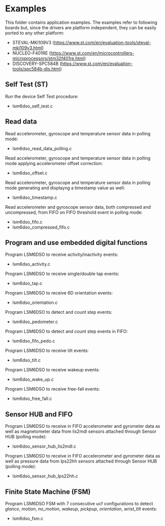 # Examples

This folder contains application examples. The examples refer to following boards but, since the drivers are platform independent, they can be easily ported to any other platform:

- STEVAL-MKI109V3 (https://www.st.com/en/evaluation-tools/steval-mki109v3.html)
- NUCLEO-F401RE (https://www.st.com/en/microcontrollers-microprocessors/stm32f401re.html)
- DISCOVERY-SPC584B (https://www.st.com/en/evaluation-tools/spc584b-dis.html)

## Self Test (ST)

Run the device Self Test procedure:

  - lsm6dso_self_test.c

## Read data

Read accelerometer, gyroscope and temperature sensor data in polling mode:

  - lsm6dso_read_data_polling.c

Read accelerometer, gyroscope and temperature sensor data in polling mode applying accelerometer offset correction:

  - lsm6dso_offset.c

Read accelerometer, gyroscope and temperature sensor data in polling mode generating and displayng a timestamp value as well:

  - lsm6dso_timestamp.c

Read accelerometer and gyroscope sensor data, both compressed and uncompressed, from FIFO on FIFO threshold event in polling mode:

  - lsm6dso_fifo.c
  - lsm6dso_compressed_fifo.c

## Program and use embedded digital functions

Program LSM6DSO to receive activity/inactivity events:

  - lsm6dso_activity.c

Program LSM6DSO to receive single/double tap events:

  - lsm6dso_tap.c

Program LSM6DSO to receive 6D orientation events:

  - lsm6dso_orientation.c

Program LSM6DSO to detect and count step events:

  - lsm6dso_pedometer.c

Program LSM6DSO to detect and count step events in FIFO:

  - lsm6dso_fifo_pedo.c

Program LSM6DSO to receive tilt events:

  - lsm6dso_tilt.c

Program LSM6DSO to receive wakeup events:

  - lsm6dso_wake_up.c

Program LSM6DSO to receive free-fall events:

  - lsm6dso_free_fall.c

## Sensor HUB and FIFO

Program LSM6DSO to receive in FIFO accelerometer and gyrometer data as well as magnetometer data from lis2mdl sensors attached through Sensor HUB (polling mode):

  - lsm6dso_sensor_hub_lis2mdl.c

Program LSM6DSO to receive in FIFO accelerometer and gyrometer data as well as pressure data from lps22hh sensors attached through Sensor HUB (polling mode):

  - lsm6dso_sensor_hub_lps22hh.c

## Finite State Machine (FSM)

Program LSM6DSO FSM with 7 consecutive ucf configurations to detect *glance*, *motion*, *no_motion*, *wakeup*, *pickpup*, *orientation*, *wrist_tilt* events:

  - lsm6dso_fsm.c

